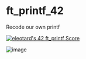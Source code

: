 # ft_printf_42
Recode our own printf

[![eleotard's 42 ft_printf Score](https://badge42.vercel.app/api/v2/cl8nl1dqr01260gkytto8hg02/project/2451766)](https://github.com/JaeSeoKim/badge42)

![image](https://user-images.githubusercontent.com/98972278/185191970-b45d6cd1-90a0-48c4-8500-56f1d6af2738.png)
